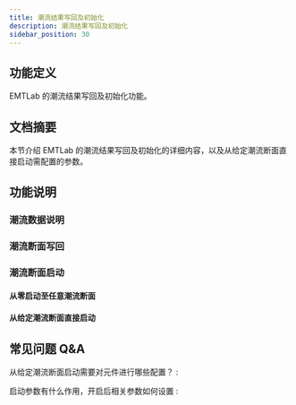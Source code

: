 ```yaml
---
title: 潮流结果写回及初始化
description: 潮流结果写回及初始化
sidebar_position: 30
---
```

## 功能定义
 EMTLab 的潮流结果写回及初始化功能。

## 文档摘要
本节介绍 EMTLab 的潮流结果写回及初始化的详细内容，以及从给定潮流断面直接启动需配置的参数。

## 功能说明
### 潮流数据说明


### 潮流断面写回


### 潮流断面启动
#### 从零启动至任意潮流断面

#### 从给定潮流断面直接启动


## 常见问题 Q&A
从给定潮流断面启动需要对元件进行哪些配置？
:

启动参数有什么作用，开启后相关参数如何设置
: